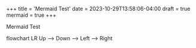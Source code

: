 +++
title = 'Mermaid Test'
date = 2023-10-29T13:58:06-04:00
draft = true
mermaid = true
+++

Mermaid Test

<div class="mermaid">
flowchart LR
	Up --> Down --> Left --> Right
</div>
